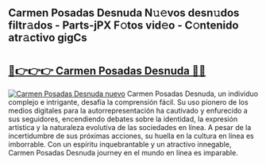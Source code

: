 ## Carmen Posadas Desnuda N𝚞𝚎vos desn𝚞dos filtr𝚊dos - Parts-jPX F𝚘tos vid𝚎o - C𝚘ntenido atr𝚊ctivo gigCs

# <h2><a href="http://mb33k3e.tromn.icu/?c=Carmen+Posadas+Desnuda">🔗👉👉👉 Carmen Posadas Desnuda 🔗🔗</a></h2>

[![Carmen Posadas Desnuda nuevo](https://i.imgur.com/pEAQMta.gif)](http://mb33k3e.tromn.icu/?c=Carmen+Posadas+Desnuda)
Carmen Posadas Desnuda, un individuo complejo e intrigante, desafía la comprensión fácil. Su uso pionero de los medios digitales para la autorrepresentación ha cautivado y enfurecido a sus seguidores, encendiendo debates sobre la identidad, la expresión artística y la naturaleza evolutiva de las sociedades en línea. A pesar de la incertidumbre de sus próximas acciones, su huella en la cultura en línea es imborrable. Con un espíritu inquebrantable y un atractivo innegable, Carmen Posadas Desnuda journey en el mundo en línea es imparable.
